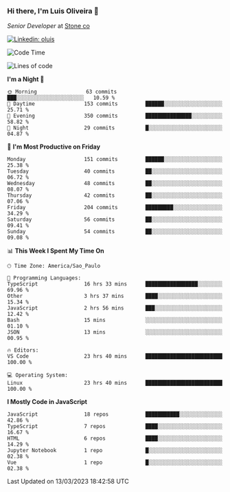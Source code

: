 ### Hi there, I'm Luis Oliveira 👋
*Senior Developer* at [Stone co](https://www.stone.com.br)  

[![Linkedin: oluis](https://img.shields.io/badge/-ooluis-blue?style=flat-square&logo=Linkedin&logoColor=white&link=https://www.linkedin.com/in/ooluis)](https://www.linkedin.com/in/ooluis/)

<!--START_SECTION:waka-->
![Code Time](http://img.shields.io/badge/Code%20Time-2%2C904%20hrs%201%20min-blue)

![Lines of code](https://img.shields.io/badge/From%20Hello%20World%20I%27ve%20Written-341.2%20thousand%20lines%20of%20code-blue)

**I'm a Night 🦉** 

```text
🌞 Morning                63 commits          ███░░░░░░░░░░░░░░░░░░░░░░   10.59 % 
🌆 Daytime                153 commits         ██████░░░░░░░░░░░░░░░░░░░   25.71 % 
🌃 Evening                350 commits         ███████████████░░░░░░░░░░   58.82 % 
🌙 Night                  29 commits          █░░░░░░░░░░░░░░░░░░░░░░░░   04.87 % 
```
📅 **I'm Most Productive on Friday** 

```text
Monday                   151 commits         ██████░░░░░░░░░░░░░░░░░░░   25.38 % 
Tuesday                  40 commits          ██░░░░░░░░░░░░░░░░░░░░░░░   06.72 % 
Wednesday                48 commits          ██░░░░░░░░░░░░░░░░░░░░░░░   08.07 % 
Thursday                 42 commits          ██░░░░░░░░░░░░░░░░░░░░░░░   07.06 % 
Friday                   204 commits         █████████░░░░░░░░░░░░░░░░   34.29 % 
Saturday                 56 commits          ██░░░░░░░░░░░░░░░░░░░░░░░   09.41 % 
Sunday                   54 commits          ██░░░░░░░░░░░░░░░░░░░░░░░   09.08 % 
```


📊 **This Week I Spent My Time On** 

```text
🕑︎ Time Zone: America/Sao_Paulo

💬 Programming Languages: 
TypeScript               16 hrs 33 mins      █████████████████░░░░░░░░   69.96 % 
Other                    3 hrs 37 mins       ████░░░░░░░░░░░░░░░░░░░░░   15.34 % 
JavaScript               2 hrs 56 mins       ███░░░░░░░░░░░░░░░░░░░░░░   12.42 % 
Bash                     15 mins             ░░░░░░░░░░░░░░░░░░░░░░░░░   01.10 % 
JSON                     13 mins             ░░░░░░░░░░░░░░░░░░░░░░░░░   00.95 % 

🔥 Editors: 
VS Code                  23 hrs 40 mins      █████████████████████████   100.00 % 

💻 Operating System: 
Linux                    23 hrs 40 mins      █████████████████████████   100.00 % 
```

**I Mostly Code in JavaScript** 

```text
JavaScript               18 repos            ███████████░░░░░░░░░░░░░░   42.86 % 
TypeScript               7 repos             ████░░░░░░░░░░░░░░░░░░░░░   16.67 % 
HTML                     6 repos             ████░░░░░░░░░░░░░░░░░░░░░   14.29 % 
Jupyter Notebook         1 repo              █░░░░░░░░░░░░░░░░░░░░░░░░   02.38 % 
Vue                      1 repo              █░░░░░░░░░░░░░░░░░░░░░░░░   02.38 % 
```




 Last Updated on 13/03/2023 18:42:58 UTC
<!--END_SECTION:waka-->
